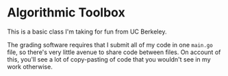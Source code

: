 # Algorithmic Toolbox

This is a basic class I'm taking for fun from UC Berkeley. 

The grading software requires that I submit all of my code in one `main.go` file, so there's very little avenue to share code between files. On account of this, you'll see a lot of copy-pasting of code that you wouldn't see in my work otherwise.
